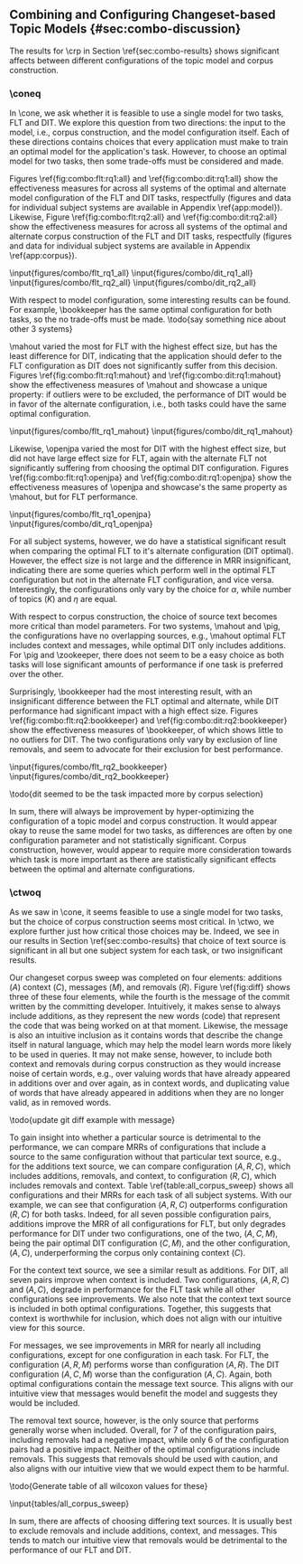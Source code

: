 ## Combining and Configuring Changeset-based Topic Models {#sec:combo-discussion}

The results for \crp in Section \ref{sec:combo-results} shows significant
affects between different configurations of the topic model and corpus
construction.

### \coneq

In \cone, we ask whether it is feasible to use a single model for two tasks,
FLT and DIT.  We explore this question from two directions: the input to the
model, i.e., corpus construction, and the model configuration itself.  Each of
these directions contains choices that every application must make to train an
optimal model for the application's task.  However, to choose an optimal model
for two tasks, then some trade-offs must be considered and made.

Figures \ref{fig:combo:flt:rq1:all} and \ref{fig:combo:dit:rq1:all} show the
effectiveness measures for across all systems of the optimal and alternate
model configuration of the FLT and DIT tasks, respectfully (figures and data
for individual subject systems are available in Appendix \ref{app:model}).
Likewise, Figure \ref{fig:combo:flt:rq2:all} and \ref{fig:combo:dit:rq2:all}
show the effectiveness measures for across all systems of the optimal and
alternate corpus construction of the FLT and DIT tasks, respectfully (figures
and data for individual subject systems are available in Appendix
\ref{app:corpus}).

\input{figures/combo/flt_rq1_all}
\input{figures/combo/dit_rq1_all}
\input{figures/combo/flt_rq2_all}
\input{figures/combo/dit_rq2_all}

With respect to model configuration, some interesting results can be found.
For example, \bookkeeper has the same optimal configuration for both tasks, so
the no trade-offs must be made. \todo{say something nice about other 3 systems}

\mahout varied the most for FLT with the highest effect size, but has the least
difference for DIT, indicating that the application should defer to the FLT
configuration as DIT does not significantly suffer from this decision.  Figures
\ref{fig:combo:flt:rq1:mahout} and \ref{fig:combo:dit:rq1:mahout} show the
effectiveness measures of \mahout and showcase a unique property: if outliers
were to be excluded, the performance of DIT would be in favor of the alternate
configuration, i.e., both tasks could have the same optimal configuration.

\input{figures/combo/flt_rq1_mahout}
\input{figures/combo/dit_rq1_mahout}

Likewise, \openjpa varied the most for DIT with the highest effect size, but
did not have large effect size for FLT, again with the alternate FLT not
significantly suffering from choosing the optimal DIT configuration.  Figures
\ref{fig:combo:flt:rq1:openjpa} and \ref{fig:combo:dit:rq1:openjpa} show the
effectiveness measures of \openjpa and showcase's the same property as \mahout,
but for FLT performance.

\input{figures/combo/flt_rq1_openjpa}
\input{figures/combo/dit_rq1_openjpa}

For all subject systems, however, we do have a statistical significant result
when comparing the optimal FLT to it's alternate configuration (DIT optimal).
However, the effect size is not large and the difference in MRR insignificant,
indicating there are some queries which perform well in the optimal FLT
configuration but not in the alternate FLT configuration, and vice versa.
Interestingly, the configurations only vary by the choice for $\alpha$, while
number of topics ($K$) and $\eta$ are equal.

With respect to corpus construction, the choice of source text becomes more
critical than model parameters.  For two systems, \mahout and \pig, the
configurations have no overlapping sources, e.g., \mahout optimal FLT includes
context and messages, while optimal DIT only includes additions.  For \pig and
\zookeeper, there does not seem to be a easy choice as both tasks will lose
significant amounts of performance if one task is preferred over the other.

Surprisingly, \bookkeeper had the most interesting result, with an
insignificant difference between the FLT optimal and alternate, while DIT
performance had significant impact with a high effect size.  Figures
\ref{fig:combo:flt:rq2:bookkeeper} and \ref{fig:combo:dit:rq2:bookkeeper} show
the effectiveness measures of \bookkeeper, of which shows little to no outliers
for DIT.  The two configurations only vary by exclusion of line removals, and
seem to advocate for their exclusion for best performance.

\input{figures/combo/flt_rq2_bookkeeper}
\input{figures/combo/dit_rq2_bookkeeper}

\todo{dit seemed to be the task impacted more by corpus selection}

In sum, there will always be improvement by hyper-optimizing the configuration
of a topic model and corpus construction.  It would appear okay to reuse the
same model for two tasks, as differences are often by one configuration
parameter and not statistically significant. Corpus construction, however,
would appear to require more consideration towards which task is more important
as there are statistically significant effects between the optimal and
alternate configurations.

### \ctwoq

As we saw in \cone, it seems feasible to use a single model for two tasks, but
the choice of corpus construction seems most critical.  In \ctwo, we explore
further just how critical those choices may be.  Indeed, we see in our results
in Section \ref{sec:combo-results} that choice of text source is significant in
all but one subject system for each task, or two insignificant results.

Our changeset corpus sweep was completed on four elements: additions $(A)$
context $(C)$, messages $(M)$, and removals $(R)$.  Figure \ref{fig:diff} shows
three of these four elements, while the fourth is the message of the commit
written by the committing developer.  Intuitively, it makes sense to always
include additions, as they represent the new words (code) that represent the
code that was being worked on at that moment.  Likewise, the message is also an
intuitive inclusion as it contains words that describe the change itself in
natural language, which may help the model learn words more likely to be used
in queries.  It may not make sense, however, to include both context and
removals during corpus construction as they would increase noise of certain
words, e.g., over valuing words that have already appeared in additions over
and over again, as in context words, and duplicating value of words that have
already appeared in additions when they are no longer valid, as in removed
words.

\todo{update git diff example with message}

To gain insight into whether a particular source is detrimental to the
performance, we can compare MRRs of configurations that include a source to the
same configuration without that particular text source, e.g., for the additions
text source, we can compare configuration $(A, R, C)$, which includes
additions, removals, and context, to configuration $(R, C)$, which includes
removals and context.  Table \ref{table:all_corpus_sweep} shows all
configurations and their MRRs for each task of all subject systems.  With our
example, we can see that configuration $(A, R, C)$ outperforms configuration
$(R, C)$ for both tasks.  Indeed, for all seven possible configuration pairs,
additions improve the MRR of all configurations for FLT, but only degrades
performance for DIT under two configurations, one of the two, $(A, C, M)$,
being the pair optimal DIT configuration $(C, M)$, and the other configuration,
$(A, C)$, underperforming the corpus only containing context $(C)$.

For the context text source, we see a similar result as additions.  For DIT,
all seven pairs improve when context is included.  Two configurations, $(A, R,
C)$ and $(A, C)$, degrade in performance for the FLT task while all other
configurations see improvements.  We also note that the context text source is
included in both optimal configurations.  Together, this suggests that context
is worthwhile for inclusion, which does not align with our intuitive view for
this source.

For messages, we see improvements in MRR for nearly all including
configurations, except for one configuration in each task. For FLT, the
configuration $(A, R, M)$ performs worse than configuration $(A, R)$.
The DIT configuration $(A, C, M)$ worse than the configuration $(A, C)$.
Again, both optimal configurations contain the message text source.
This aligns with our intuitive view that messages would benefit the model and
suggests they would be included.

The removal text source, however, is the only source that performs generally
worse when included.  Overall, for 7 of the configuration pairs, including
removals had a negative impact, while only 6 of the configuration pairs had a
positive impact.  Neither of the optimal configurations include removals.
This suggests that removals should be used with caution, and also aligns with
our intuitive view that we would expect them to be harmful.

\todo{Generate table of all wilcoxon values for these}

\input{tables/all_corpus_sweep}

In sum, there are affects of choosing differing text sources.  It is usually
best to exclude removals and include additions, context, and messages.  This
tends to match our intuitive view that removals would be detrimental to the
performance of our FLT and DIT.


<!--
Corpus:

1. There is a need to choose inputs during corpus construction.
2. Removals seem to usually degrade results, although not dramatically
3. Additions generally improve the results, likely because it was the code
   written that resolved the issue.  Message is the same.
4. Context inclusion seems less impactful, but is generally positive.
-->


